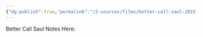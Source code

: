 ```yaml
---
{"dg-publish":true,"permalink":"/2-sources/films/better-call-saul-2015-2022/","title":"Better Call Saul","tags":["mediaDB/tv/series","film"],"created":"2025-08-07T19:25:52.652+10:00","updated":"2025-08-07T21:47:57.208+10:00"}
---
```


Better Call Saul Notes Here: